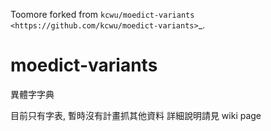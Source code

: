 Toomore forked from `kcwu/moedict-variants <https://github.com/kcwu/moedict-variants>`_.

moedict-variants
================

異體字字典

目前只有字表, 暫時沒有計畫抓其他資料
詳細說明請見 wiki page
